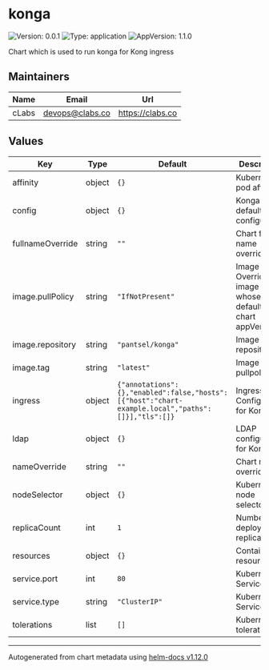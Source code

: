 # konga

![Version: 0.0.1](https://img.shields.io/badge/Version-0.0.1-informational?style=flat-square) ![Type: application](https://img.shields.io/badge/Type-application-informational?style=flat-square) ![AppVersion: 1.1.0](https://img.shields.io/badge/AppVersion-1.1.0-informational?style=flat-square)

Chart which is used to run konga for Kong ingress

## Maintainers

| Name | Email | Url |
| ---- | ------ | --- |
| cLabs | <devops@clabs.co> | <https://clabs.co> |

## Values

| Key | Type | Default | Description |
|-----|------|---------|-------------|
| affinity | object | `{}` | Kubernetes pod affinity |
| config | object | `{}` | Konga default configuration |
| fullnameOverride | string | `""` | Chart full name override |
| image.pullPolicy | string | `"IfNotPresent"` | Image tag Overrides the image tag whose default is the chart appVersion. |
| image.repository | string | `"pantsel/konga"` | Image repository |
| image.tag | string | `"latest"` | Image pullpolicy |
| ingress | object | `{"annotations":{},"enabled":false,"hosts":[{"host":"chart-example.local","paths":[]}],"tls":[]}` | Ingress Configuration for Konga |
| ldap | object | `{}` | LDAP configuration for Konga |
| nameOverride | string | `""` | Chart name override |
| nodeSelector | object | `{}` | Kubernetes node selector |
| replicaCount | int | `1` | Number of deployment replicas |
| resources | object | `{}` | Container resources |
| service.port | int | `80` | Kubernetes Service Type |
| service.type | string | `"ClusterIP"` | Kubernetes Service Type |
| tolerations | list | `[]` | Kubernetes tolerations |

----------------------------------------------
Autogenerated from chart metadata using [helm-docs v1.12.0](https://github.com/norwoodj/helm-docs/releases/v1.12.0)
